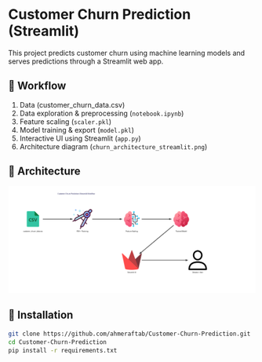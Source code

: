 # Customer Churn Prediction (Streamlit)

This project predicts customer churn using machine learning models and serves predictions through a Streamlit web app.

## 🚀 Workflow
1. Data (customer_churn_data.csv)
2. Data exploration & preprocessing (`notebook.ipynb`)
3. Feature scaling (`scaler.pkl`)
4. Model training & export (`model.pkl`)
5. Interactive UI using Streamlit (`app.py`)
6. Architecture diagram (`churn_architecture_streamlit.png`)

## 📸 Architecture
![Workflow](churn_architecture_streamlit.png)

## 🔧 Installation
```bash
git clone https://github.com/ahmeraftab/Customer-Churn-Prediction.git
cd Customer-Churn-Prediction
pip install -r requirements.txt

